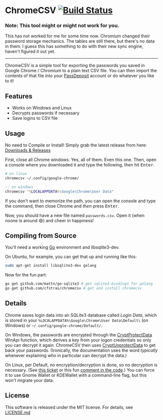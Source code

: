 ChromeCSV [![Build Status](https://travis-ci.org/cfstras/chromecsv.svg?branch=master)](https://travis-ci.org/cfstras/chromecsv)
=========

### Note: This tool might or might not work for you.
This has not worked for me for some time now. Chromium changed their password storage mechanics.
The tables are still there, but there's no data in them. I guess this has something to do with their new sync engine, haven't figured it out yet.

---

ChromeCSV is a simple tool for exporting the passwords you saved in Google Chrome / Chromium to a plain text CSV file. You can then import the contents of that file into your [PassDeposit][passdep] account or do whatever you like to it!


[passdep]: https://www.passdeposit.com/

Features
--------

- Works on Windows and Linux
- Decrypts passwords if necessary
- Save logins to CSV file

Usage
-----

No need to Compile or Install! Simply grab the latest release from here:
[Downloads & Releases][releases]

First, close all Chrome windows. Yes, all of them. Even this one. Then, open a console where you downloaded it and type the following, then hit <kbd>Enter</kbd>.

```bash
# on linux
chromecsv ~/.config/google-chrome/
```

```bat
:: on windows
chromecsv "%LOCALAPPDATA%\Google\Chrome\User Data"
```
If you don't want to memorize the path, you can open the console and type the command, then close Chrome and _then_ press <kbd>Enter</kbd>.

Now, you should have a new file named `passwords.csv`. Open it (when noone is around :smile:) and cheer in happiness!

[releases]: https://github.com/cfstras/chromecsv/releases

Compiling from Source
---------------------

You'll need a working [Go][golang] environment and libsqlite3-dev.

On Ubuntu, for example, you can get that up and running like this:

```bash
sudo apt-get install libsqlite3-dev golang
```

Now for the fun part:

```bash
go get github.com/mattn/go-sqlite3 # get sqlite3-bindings for golang
go get github.com/cfstras/chromecsv # get and install chromecsv
```

[golang]: http://golang.org/

Details
-------

Chrome saves login data into an SQLite3 database called _Login Data_, which is stored in your `%LOCALAPPDATA%\Google\Chrome\User Data\Default\` (on Windows) or `~/.config/google-chrome/Default/`.

On Windows, the passwords are encrypted through the [CryptProtectData][protect] WinApi function, which derives a key from your logon credentials so only you can decrypt it again. ChromeCSV then uses [CryptUnprotectData][unprotect] to get back your passwords.
(Ironically, the documentation uses the word _typically_ whenever explaining _who_ in particular can decrypt the data.)

On Linux, per Default, no encryption/decryption is done, so no decryption is necessary. (See [this ticket][masterpw] or this fun [comment in the code][code].) You can force it to use Gnome Wallet or KDEWallet with a command-line flag, but this won't migrate your data.


[unprotect]: http://msdn.microsoft.com/en-us/library/windows/desktop/aa380882(v=vs.85).aspx
[protect]: http://msdn.microsoft.com/en-us/library/windows/desktop/aa380261(v=vs.85).aspx
[masterpw]: https://code.google.com/p/chromium/issues/detail?id=53
[code]: https://code.google.com/p/chromium/codesearch#chromium/src/chrome/browser/password_manager/login_database_posix.cc&l=9

License
------- 

This software is released under the MIT license. For details, see [LICENSE.md][license]

[license]: https://github.com/cfstras/chromecsv/blob/master/LICENSE.md
